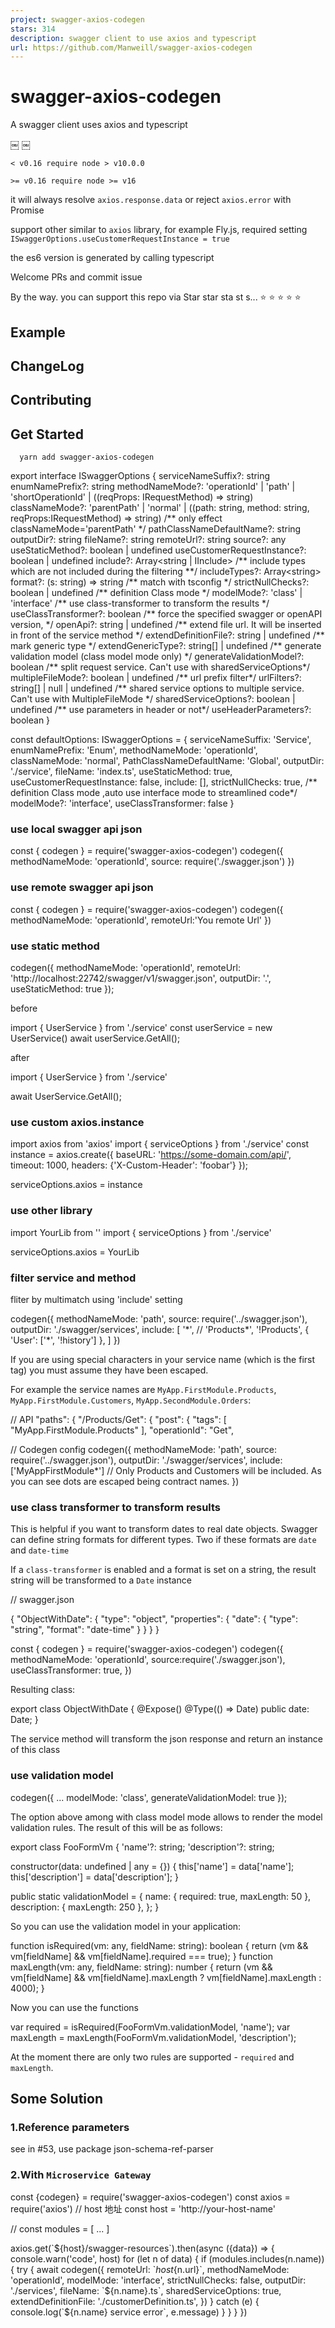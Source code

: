 ```yaml
---
project: swagger-axios-codegen
stars: 314
description: swagger client to use axios and typescript
url: https://github.com/Manweill/swagger-axios-codegen
---
```


swagger-axios-codegen
=====================

A swagger client uses axios and typescript

￼ ￼

```
< v0.16 require node > v10.0.0

>= v0.16 require node >= v16
```

it will always resolve `axios.response.data` or reject `axios.error` with Promise

support other similar to `axios` library, for example Fly.js, required setting `ISwaggerOptions.useCustomerRequestInstance = true`

the es6 version is generated by calling typescript

Welcome PRs and commit issue

By the way. you can support this repo via Star star sta st s... ⭐️ ⭐️ ⭐️ ⭐️ ⭐️

Example
-------

ChangeLog
---------

Contributing
------------

Get Started
-----------

```
  yarn add swagger-axios-codegen
```

export interface ISwaggerOptions {
  serviceNameSuffix?: string
  enumNamePrefix?: string
  methodNameMode?: 'operationId' | 'path' | 'shortOperationId' | ((reqProps: IRequestMethod) \=> string)
  classNameMode?: 'parentPath' | 'normal' | ((path: string, method: string, reqProps:IRequestMethod) \=> string)
  /\*\* only effect classNameMode='parentPath' \*/
  pathClassNameDefaultName?: string
  outputDir?: string
  fileName?: string
  remoteUrl?: string
  source?: any
  useStaticMethod?: boolean | undefined
  useCustomerRequestInstance?: boolean | undefined
  include?: Array<string | IInclude\>
  /\*\* include types which are not included during the filtering \*\*/
  includeTypes?: Array<string\>
  format?: (s: string) \=> string
  /\*\* match with tsconfig \*/
  strictNullChecks?: boolean | undefined
  /\*\* definition Class mode \*/
  modelMode?: 'class' | 'interface'
  /\*\* use class-transformer to transform the results \*/
  useClassTransformer?: boolean
  /\*\* force the specified swagger or openAPI version, \*/
  openApi?: string | undefined
  /\*\* extend file url. It will be inserted in front of the service method \*/
  extendDefinitionFile?: string | undefined
  /\*\* mark generic type \*/
  extendGenericType?: string\[\] | undefined
  /\*\* generate validation model (class model mode only) \*/
  generateValidationModel?: boolean
  /\*\* split request service.  Can't use with sharedServiceOptions\*/
  multipleFileMode?: boolean | undefined
  /\*\* url prefix filter\*/
  urlFilters?: string\[\] | null | undefined
  /\*\* shared service options to multiple service. Can't use with MultipleFileMode \*/
  sharedServiceOptions?: boolean | undefined
  /\*\* use parameters in header or not\*/
  useHeaderParameters?: boolean
}

const defaultOptions: ISwaggerOptions \= {
  serviceNameSuffix: 'Service',
  enumNamePrefix: 'Enum',
  methodNameMode: 'operationId',
  classNameMode: 'normal',
  PathClassNameDefaultName: 'Global',
  outputDir: './service',
  fileName: 'index.ts',
  useStaticMethod: true,
  useCustomerRequestInstance: false,
  include: \[\],
  strictNullChecks: true,
  /\*\* definition Class mode ,auto use interface mode to streamlined code\*/
  modelMode?: 'interface',
  useClassTransformer: false
}

### use local swagger api json

const { codegen } \= require('swagger-axios-codegen')
codegen({
  methodNameMode: 'operationId',
  source: require('./swagger.json')
})

### use remote swagger api json

const { codegen } \= require('swagger-axios-codegen')
codegen({
  methodNameMode: 'operationId',
  remoteUrl:'You remote Url'
})

### use static method

codegen({
    methodNameMode: 'operationId',
    remoteUrl: 'http://localhost:22742/swagger/v1/swagger.json',
    outputDir: '.',
    useStaticMethod: true
});

before

import { UserService } from './service'
const userService \= new UserService()
await userService.GetAll();

after

import { UserService } from './service'

await UserService.GetAll();

### use custom axios.instance

import axios from 'axios'
import { serviceOptions } from './service'
const instance \= axios.create({
  baseURL: 'https://some-domain.com/api/',
  timeout: 1000,
  headers: {'X-Custom-Header': 'foobar'}
});

serviceOptions.axios \= instance

### use other library

import YourLib from '<Your lib>'
import { serviceOptions } from './service'

serviceOptions.axios \= YourLib

### filter service and method

fliter by multimatch using 'include' setting

codegen({
  methodNameMode: 'path',
  source: require('../swagger.json'),
  outputDir: './swagger/services',
  include: \[
    '\*',
    // 'Products\*',
    '!Products',
    { 'User': \['\*', '!history'\] },
  \]
})

If you are using special characters in your service name (which is the first tag) you must assume they have been escaped.

For example the service names are `MyApp.FirstModule.Products`, `MyApp.FirstModule.Customers`, `MyApp.SecondModule.Orders`:

// API
"paths": {
  "/Products/Get": {
    "post": {
      "tags": \[
        "MyApp.FirstModule.Products"
      \],
      "operationId": "Get",

// Codegen config
codegen({
  methodNameMode: 'path',
  source: require('../swagger.json'),
  outputDir: './swagger/services',
  include: \['MyAppFirstModule\*'\] // Only Products and Customers will be included. As you can see dots are escaped being contract names.
})

### use class transformer to transform results

This is helpful if you want to transform dates to real date objects. Swagger can define string formats for different types. Two if these formats are `date` and `date-time`

If a `class-transformer` is enabled and a format is set on a string, the result string will be transformed to a `Date` instance

// swagger.json

{
  "ObjectWithDate": {
    "type": "object",
    "properties": {
      "date": {
        "type": "string",
        "format": "date-time"
      }
    }
  }
}

const { codegen } \= require('swagger-axios-codegen')
codegen({
  methodNameMode: 'operationId',
  source:require('./swagger.json'),
  useClassTransformer: true,
})

Resulting class:

export class ObjectWithDate {
  @Expose()
  @Type(() \=> Date)
  public date: Date;
}

The service method will transform the json response and return an instance of this class

### use validation model

codegen({
    ...
    modelMode: 'class',
    generateValidationModel: true
});

The option above among with class model mode allows to render the model validation rules. The result of this will be as follows:

export class FooFormVm {
  'name'?: string;
  'description'?: string;
 
  constructor(data: undefined | any \= {}) {
    this\['name'\] \= data\['name'\];
    this\['description'\] \= data\['description'\];
  }
 
  public static validationModel \= {
    name: { required: true, maxLength: 50 },
    description: { maxLength: 250 },
  };
}

So you can use the validation model in your application:

function isRequired(vm: any, fieldName: string): boolean {
  return (vm && vm\[fieldName\] && vm\[fieldName\].required \=== true);
}
function maxLength(vm: any, fieldName: string): number {
  return (vm && vm\[fieldName\] && vm\[fieldName\].maxLength ? vm\[fieldName\].maxLength : 4000);
}

Now you can use the functions

var required \= isRequired(FooFormVm.validationModel, 'name');
var maxLength \= maxLength(FooFormVm.validationModel, 'description');

At the moment there are only two rules are supported - `required` and `maxLength`.

Some Solution
-------------

### 1.Reference parameters

see in #53, use package json-schema-ref-parser

### 2.With `Microservice Gateway`

const {codegen} \= require('swagger-axios-codegen')
const axios \= require('axios')
// host 地址
const host \= 'http://your-host-name'

// 
const modules \= \[
  ...
\]

axios.get(\`${host}/swagger-resources\`).then(async ({data}) \=> {
  console.warn('code', host)
  for (let n of data) {
    if (modules.includes(n.name)) {
      try {
        await codegen({
          remoteUrl: \`${host}${n.url}\`,
          methodNameMode: 'operationId',
          modelMode: 'interface',
          strictNullChecks: false,
          outputDir: './services',
          fileName: \`${n.name}.ts\`,
          sharedServiceOptions: true,
          extendDefinitionFile: './customerDefinition.ts',
        })
      } catch (e) {
        console.log(\`${n.name} service error\`, e.message)
      }
    }
  }
})
